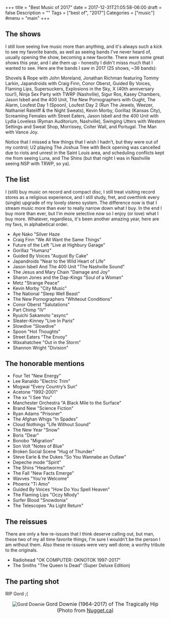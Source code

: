+++
title = "Best Music of 2017"
date = 2017-12-31T21:05:58-06:00
draft = false
Description = ""
Tags = ["best of", "2017"]
Categories = ["music"]
#menu = "main"
+++

## The shows

I still love seeing live music more than anything, and it's always such a kick to see my favorite bands, as well as seeing bands I've never heard of, usually opening the show, becoming a new favorite. There were some great shows this year, and I ate them up - honestly I didn't misss much that I wanted to see. Here are the bands I saw in 2017 (25 shows, ~36 bands):

Shovels & Rope with John Moreland, Jonathan Richman featuring Tommy Larkin, Japandroids with Craig Finn, Conor Oberst, Guided By Voices, Flaming Lips, Supersuckers, Explosions in the Sky, X (40th anniversary tour!), Ninja Sex Party with TWRP (Nashville), Sigur Ros, Kasey Chambers, Jason Isbell and the 400 Unit, The New Pornographers with Ought, The Alarm, Loufest Day 1 (Spoon), Loufest Day 2 (Run The Jewels, Weezer, Nathaniel Rateliff & the Night Sweats), Kevin Morby, Gorillaz (Kansas City), Screaming Females with Street Eaters, Jason Isbell and the 400 Unit with Lydia Loveless (Ryman Auditorium, Nashville), Swinging Utters with Western Settings and Sweat Shop, Morrissey, Colter Wall, and Portugal. The Man with Vance Joy.

Notice that I missed a few things that I wish I hadn't, but they were out of my control; U2 playing The Joshua Tree with Beck opening was cancelled due to riots and unrest in the Saint Louis area, and scheduling conflicts kept me from seeing Luna, and The Shins (but that night I was in Nashville seeing NSP with TRWP, so ya).

## The list

I (still) buy music on record and compact disc, I still treat visiting record stores as a religious experience, and I still study, fret, and overthink every (single) upgrade of my lovely stereo system. The difference now is that I stream music more than ever to really narrow down what I buy. In the end I buy more than ever, but I'm more selective now so I enjoy (or love) what I buy more. Whatever, regardless, it's been another amazing year, here are my favs, in alphabetical order.

* Aye Nako "Silver Haze
* Craig Finn "We All Want the Same Things"
* Future of the Left "Live at Highbury Garage"
* Gorillaz "Humanz"
* Guided By Voices "August By Cake"
* Japandroids "Near to the Wild Heart of Life"
* Jason Isbell And The 400 Unit "The Nashville Sound"
* The Jesus and Mary Chain "Damage and Joy"
* Sharon Jones and the Dap-Kings "Soul of a Woman"
* Metz "Strange Peace"
* Kevin Morby "City Music"
* The National "Sleep Well Beast"
* The New Pornographers "Whiteout Conditions"
* Conor Oberst "Salutations"
* Part Chimp "IV"
* Ryuichi Sakamoto "async"
* Sleater-Kinney "Live In Paris"
* Slowdive "Slowdive"
* Spoon "Hot Thoughts"
* Street Eaters "The Envoy"
* Waxahatchee "Out in the Storm"
* Shannon Wright "Division"

## The honorable mentions

* Four Tet "New Energy"
* Lee Ranaldo "Electric Trim"
* Mogwai "Every Country’s Sun"
* Acetone "1992-2001"
* The xx "I See You"
* Manchester Orchestra "A Black Mile to the Surface"
* Brand New "Science Fiction"
* Ryan Adams "Prisoner"
* The Afghan Whigs "In Spades"
* Cloud Nothings "Life Without Sound"
* The New Year "Snow"
* Boris "Dear"
* Bonobo "Migration"
* Son Volt "Notes of Blue"
* Broken Social Scene "Hug of Thunder"
* Steve Earle & the Dukes "So You Wannabe an Outlaw"
* Depeche mode "Spirit"
* The Shins "Heartworms"
* The Fall "New Facts Emerge"
* Wavves "You're Welcome"
* Phoenix "Ti Amo"
* Guided By Voices "How Do You Spell Heaven"
* The Flaming Lips "Oczy Mlody"
* Surfer Blood "Snowdonia"
* The Telescopes "As Light Return"

## The reissues

There are only a few re-issues that I think deserve calling out, but man, these two of my all time favorite things, I'm sure I wouldn't be the person I am without them. Also these re-issues were very well done; a worthy tribute to the originals.

* Radiohead "OK COMPUTER: OKNOTOK 1997-2017"
* The Smiths "The Queen Is Dead" (Super Deluxe Edition)

## The parting shot

RIP Gord ;(

<p align="center"><img src="/2017/best/gord.jpg" alt="Gord Downie">
<font size="3">Gord Downie (1964-2017) of The Tragically Hip<br />
(Photo from <a href="http://www.nugget.ca/2016/08/18/memorial-gardens-to-host-up-to-4000-hip-fans">Nugget.ca</a>)</p>
</div>
